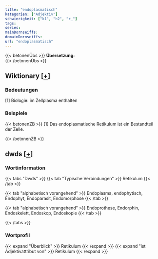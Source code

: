 ```yaml
---
title: "endoplasmatisch"
kategorien: ["Adjektiv"]
schwierigkeit: ["k1", "h2", "r_"]
tags:
series:
mainDornseiffs:
domainDornseiffs:
url: "endoplasmatisch"
---
```


{{< betonenÜbs >}}
**Übersetzung:**  
{{< /betonenÜbs >}}

## Wiktionary [[+](https://de.wiktionary.org/wiki/endoplasmatisch)]

### Bedeutungen
[1] Biologie: im Zellplasma enthalten  

### Beispiele
{{< betonenZB >}}
[1] Das endoplasmatische Retikulum ist ein Bestandteil der Zelle.  

{{< /betonenZB >}}


## dwds [[+](https://www.dwds.de/wb/endoplasmatisch)]

### Wortinformation
{{< tabs "Dwds" >}}
{{< tab "Typische Verbindungen" >}}
Retikulum
{{< /tab >}}

{{< tab "alphabetisch vorangehend" >}}
Endoplasma, endophytisch, Endophyt, Endoparasit, Endomorphose
{{< /tab >}}

{{< tab "alphabetisch vorangehend" >}}
Endoprothese, Endorphin, Endoskelett, Endoskop, Endoskopie
{{< /tab >}}

{{< /tabs >}}

### Wortprofil
{{< expand "Überblick" >}} Retikulum {{< /expand >}}
{{< expand "ist Adjektivattribut von" >}} Retikulum {{< /expand >}}


